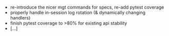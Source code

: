 - re-introduce the nicer mgt commands for specs, re-add pytest coverage
- properly handle in-session log rotation (& dynamically changing handlers)
- finish pytest coverage to >80% for existing api stability
- [...]
